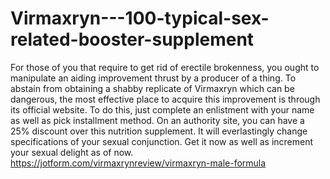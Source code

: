 # Virmaxryn---100-typical-sex-related-booster-supplement
For those of you that require to get rid of erectile brokenness, you ought to manipulate an aiding improvement thrust by a producer of a thing. To abstain from obtaining a shabby replicate of Virmaxryn which can be dangerous, the most effective place to acquire this improvement is through its official website. To do this, just complete an enlistment with your name as well as pick installment method. On an authority site, you can have a 25% discount over this nutrition supplement. It will everlastingly change specifications of your sexual conjunction. Get it now as well as increment your sexual delight as of now.  https://jotform.com/virmaxrynreview/virmaxryn-male-formula
